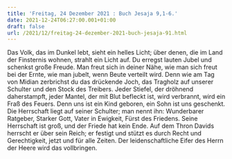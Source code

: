 ```yaml
---
title: 'Freitag, 24 Dezember 2021 : Buch Jesaja 9,1-6.'
date: 2021-12-24T06:27:00.001+01:00
draft: false
url: /2021/12/freitag-24-dezember-2021-buch-jesaja-91.html
---
```


Das Volk, das im Dunkel lebt, sieht ein helles Licht; über denen, die im Land der Finsternis wohnen, strahlt ein Licht auf. Du erregst lauten Jubel und schenkst große Freude. Man freut sich in deiner Nähe, wie man sich freut bei der Ernte, wie man jubelt, wenn Beute verteilt wird. Denn wie am Tag von Midian zerbrichst du das drückende Joch, das Tragholz auf unserer Schulter und den Stock des Treibers. Jeder Stiefel, der dröhnend daherstampft, jeder Mantel, der mit Blut befleckt ist, wird verbrannt, wird ein Fraß des Feuers. Denn uns ist ein Kind geboren, ein Sohn ist uns geschenkt. Die Herrschaft liegt auf seiner Schulter; man nennt ihn: Wunderbarer Ratgeber, Starker Gott, Vater in Ewigkeit, Fürst des Friedens. Seine Herrschaft ist groß, und der Friede hat kein Ende. Auf dem Thron Davids herrscht er über sein Reich; er festigt und stützt es durch Recht und Gerechtigkeit, jetzt und für alle Zeiten. Der leidenschaftliche Eifer des Herrn der Heere wird das vollbringen.